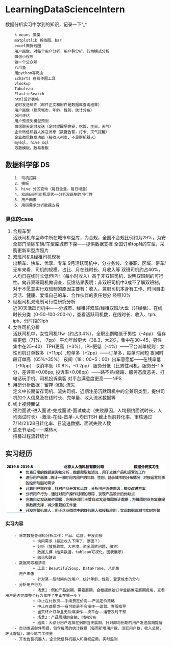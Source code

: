 # LearningDataScienceIntern
数据分析实习中学到的知识，记录一下^_^

        k-means 聚类
        matplotlib 折线图，bar
        excel画折线图
        用户画像，对每个用户分析，用户群分析，行为模式分析
        微信小程序
        做一个公众号
        八爪鱼
        用python写爬虫
        Echarts 在线作图工具
        vlookup
        Tabuleau
        ElasticSearch
        html设计表格
        定时发送邮件（邮件正文和附件是数据库查询结果）
        用户画像（登录城市，年龄，性别，统计分布）
        风险评估
        用户预流失模型预测
        微信聊天定时发送（定时提醒早晚安，吃饭，生日，天气）
        企业微信机器人推送消息（数据告警，打卡、天气提醒）
        企业微信群发功能（接收人列表，不是群机器人）
        mysql, hive sql
        取数模板，数易看板
        

## 数据科学部 DS
        1. 司机招募
        2. 模板
        3. hive 分区查询（每日全量，每日增量）
        4. 双班&经租司机现状——分析双班制的可行性
        5. 用户画像
        6. 用研需求分析数据支持
### 具体的case
1. 合规车型<br>
活跃司机车型命中所在城市车型库，为合规，全国不合规比例约为29%，为安全部门清除车辆/车型库城市下探——提供数据支撑
全国订单topN的车型，采购更新车型库照片
2. 双班司机&经租司机现状<br>
出租车、快车、优享、专车 9月活跃司机中，分业务线、全兼职、区域、带车/无车来看，司机的规模、占比、月在线时长、月收入等
双班司机约占40%，人均日在线时长低但IPH（每小时收入）高于非双班司机，说明双班制的可行性。向非双班司机做调查，反馈结果表明：非双班司机中3成不了解双班制，对于不愿意实行双班制的原因主要有：收入、兼职司机本身有工作、时间自由灵活、健康、爱惜自己的车、合作伙伴的责任划分
经租10%
3. 经租司机双班制可行性研究分析<br>
近30天活跃司机中——分城市、经租非双班/经租双班/大盘（非经租）、在线时长分类（0-50-100-200-h），查看活跃司机数，在线时长、收入、tph、iph、分时段的iph
4. 女性司机分析<br>
活跃司机中，女性司机11w（约占3.4%），全职比例略低于男性（-4pp）
留存率更低（71%，-7pp）
平均年龄更大（38.3，大2岁，集中在30~45，男性集中在25~40）
TPH更高（+3%），IPH更低（-4%）——平台派单规则：女性司机订单数多（+11pp）,短单多（+2pp）——订单多，每单时间短
夜间时段订单高（65%>35%）
夜间（18：00~5：00）出车意愿低——在线率低（-10pp）
取消率低（0.8%，-0.2pp）
服务分低（比男性司机，服务分-1.5分，差评率+0.08pp, 投诉率+0.08pp）——路不熟/绕路、服务态度恶劣、打电话玩手机、司机投诉乘客
对平台满意度更高——NPS
5. 用研分析数据：留存-沉默-流失<br>
定义中长期留存司机、流失司机、近期注册沉默司机中的全兼职类型，提供司机的个人信息及在线时长、完单量、收入流水数据等
6. 线上视频面试<br>
预约面试-进入面试-完成面试-面试成功（失败原因，人均预约面试时长，人均面试时长）-激活-在线-首单-人均日TSH
截止当前转化率、审核通过7/14/21/28日转化率、日流速数据、面试失败人数
7. 感恩节活动——乘转司<br>
招募过程流转统计




## 实习经历
![实习经历01](https://github.com/ElsaQf/LearningDataScienceIntern/blob/master/PicturesUsing/%E5%AE%9E%E4%B9%A0%E7%BB%8F%E5%8E%8601.JPG)
#### 实习内容
        - 日常数据查询和分析工作：产品、运营、开发对接
                + 询问需求（最近收入下降了，原因？）
                + 分析（放贷政策，大环境，资金周转问题，骗贷）
                + 数据支撑（结果数据，tableau可视化，图表展示）
                + 结论和建议
        - 数据爬取和清洗
                + 工具：BeautifulSoup, DataFrame, 八爪鱼
        - 用户画像
                + 针对某一段时间内的用户，统计年龄、性别、登录城市的分布
        - 分析用户行为
                + 场景1：例如产品到期，需要展期，会根据原始订单金额确定展期费用，查看用户是否完成整个行为事件？中止在哪一步？
                + 中止在付款页——手续费定价高——产品定价策略
                + 中止在选择页——有可能是不会操作——运营、客服指导
                + 当天终止订单且无后续操作——换平台——运营及时干预
                + 场景2：产品展期的金额、时间分布
                + 结果：大部分用户选择在到期当天展期，针对即将到期的用户发送展期提醒
        - 自动发送邮件周报，包含每周的统计数据（每周新增用户数，活跃用户数，收入总额，环比增幅），减少部门工作量
        - 开发告警机器人，企业微信群机器人和授权应用，实时监测
